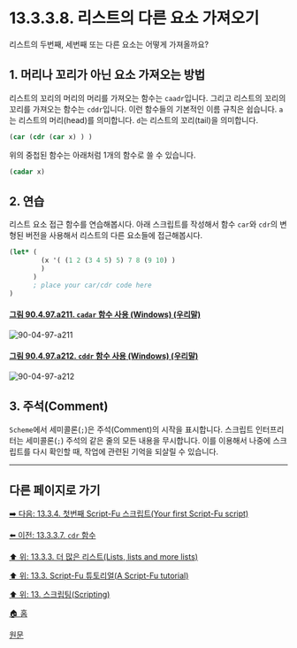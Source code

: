 # 13.3.3.8. 리스트의 다른 요소 가져오기
리스트의 두번째, 세번째 또는 다른 요소는 어떻게 가져올까요?

## 1. 머리나 꼬리가 아닌 요소 가져오는 방법
리스트의 꼬리의 머리의 머리를 가져오는 함수는 `caadr`입니다. 그리고 리스트의 꼬리의 꼬리를 가져오는 함수는 `cddr`입니다. 이런 함수들의 기본적인 이름 규칙은 쉽습니다. `a`는 리스트의 머리(head)를 의미합니다. `d`는 리스트의 꼬리(tail)을 의미합니다.

```scheme
(car (cdr (car x) ) )
```

위의 중첩된 함수는 아래처럼 1개의 함수로 쓸 수 있습니다. 

```scheme
(cadar x)
```

## 2. 연습
리스트 요소 접근 함수를 연습해봅시다. 아래 스크립트를 작성해서 함수 `car`와 `cdr`의 변형된 버전을 사용해서 리스트의 다른 요소들에 접근해봅시다.

```scheme
(let* (
        (x '( (1 2 (3 4 5) 5) 7 8 (9 10) )
        )
      )
      ; place your car/cdr code here
)
```

<a id="90-04-97-a211"></a>

#### [그림 90.4.97.a211. `cadar` 함수 사용 (Windows) (우리말)](./90-04-97-script_fu_console.md#90-04-97-a211)
![90-04-97-a211](https://github.com/wonder13662/gimp/assets/15767104/7e67d382-1996-4bfd-aa3f-2a3283e0d839)

<a id="90-04-97-a212"></a>

#### [그림 90.4.97.a212. `cddr` 함수 사용 (Windows) (우리말)](./90-04-97-script_fu_console.md#90-04-97-a212)
![90-04-97-a212](https://github.com/wonder13662/gimp/assets/15767104/3b2b61a0-0251-459c-9d74-9e467c620566)

## 3. 주석(Comment)
`Scheme`에서 세미콜론(`;`)은 주석(Comment)의 시작을 표시합니다. 스크립트 인터프리터는 세미콜론(`;`) 주석의 같은 줄의 모든 내용을 무시합니다. 이를 이용해서 나중에 스크립트를 다시 확인할 때, 작업에 관련된 기억을 되살릴 수 있습니다.

***

## 다른 페이지로 가기

[➡️ 다음: 13.3.4. 첫번째 Script-Fu 스크립트(Your first Script-Fu script)](./13-03-04-00-your-first-script-fu-script.md)

[⬅️ 이전: 13.3.3.7. `cdr` 함수](./13-03-03-07-the_cdr_function.md)

[⬆️ 위: 13.3.3. 더 많은 리스트(Lists, lists and more lists)](./13-03-03-00-lists-lists-and-more-lists.md)

[⬆️ 위: 13.3. Script-Fu 튜토리얼(A Script-Fu tutorial)](./13-03-00-a-script-fu-tutorial.md)

[⬆️ 위: 13. 스크립팅(Scripting)](./13-00-scripting.md)

[🏠 홈](./00-home.md)

[원문](https://docs.gimp.org/2.10/ko/gimp-using-script-fu-tutorial-lists.html#idm9812)